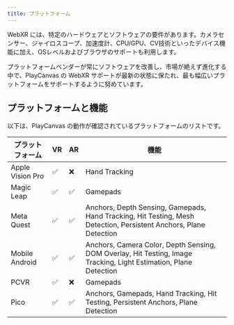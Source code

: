 ```yaml
---
title: プラットフォーム
---
```


WebXR には、特定のハードウェアとソフトウェアの要件があります。カメラセンサー、ジャイロスコープ、加速度計、CPU/GPU、CV技術といったデバイス機能に加え、OSレベルおよびブラウザのサポートも利用します。

プラットフォームベンダーが常にソフトウェアを改善し、市場が絶えず進化する中で、PlayCanvas の WebXR サポートが最新の状態に保たれ、最も幅広いプラットフォームをサポートするように努めています。

## プラットフォームと機能

以下は、PlayCanvas の動作が確認されているプラットフォームのリストです。

| プラットフォーム         | VR | AR  | 機能                                                                                                              |
| ---------------- | -- | --- | ----------------------------------------------------------------------------------------------------------------- |
| Apple Vision Pro | ✅ | ❌ | Hand Tracking                                                                                                     |
| Magic Leap       | ✅ | ✅ | Gamepads                                                                                                          |
| Meta Quest       | ✅ | ✅ | Anchors, Depth Sensing, Gamepads, Hand Tracking, Hit Testing, Mesh Detection, Persistent Anchors, Plane Detection |
| Mobile Android   | ✅ | ✅ | Anchors, Camera Color, Depth Sensing, DOM Overlay, Hit Testing, Image Tracking, Light Estimation, Plane Detection |
| PCVR             | ✅ | ❌ | Gamepads                                                                                                          |
| Pico             | ✅ | ✅ | Anchors, Gamepads, Hand Tracking, Hit Testing, Persistent Anchors, Plane Detection                                |
